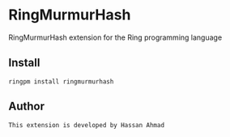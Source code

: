 # RingMurmurHash

RingMurmurHash extension for the Ring programming language 

## Install

	ringpm install ringmurmurhash

## Author

	This extension is developed by Hassan Ahmad 
